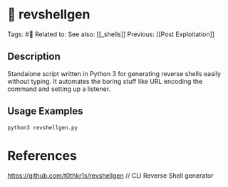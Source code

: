 # 💢 revshellgen
Tags: #💢
Related to: 
See also: [[_shells]]
Previous: [[Post Exploitation]]

## Description

Standalone script written in Python 3 for generating reverse shells easily without typing. It automates the boring stuff like URL encoding the command and setting up a listener.

## Usage Examples

	python3 revshellgen.py

# References
https://github.com/t0thkr1s/revshellgen  // CLI Reverse Shell generator
